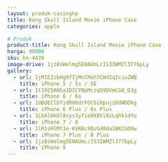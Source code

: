```yaml
---
layout: produk-casinghp
title: Kong Skull Island Movie iPhone Case
categories: apple

# Produk
product-title: Kong Skull Island Movie iPhone Case
harga: 90000
sku: hn-4439
image-drive: 1jz8sWelmg5ENAUmLcIS3IWMZl377bpLy
gallery:
  - url: 1jMIEZzbHg9fIjMnCMxh7CWd2qIciuZWB
    title: iPhone 5 / 5s / SE
  - url: 1t1925ANSa1DICYNpMczqQ9DVmCG8_D3g
    title: iPhone 6 / 6s
  - url: 1UBdEClDYidR06drFGC6i8pujiDdWDDkg
    title: iPhone 6 Plus / 6s Plus
  - url: 1LbAlHkOl8sys3yfie0X0Vi8zLqhk1dYu
    title: iPhone 7 / 8
  - url: 1lR1sHlMtIe-KVKBc9QvG40da1BKCGOXw
    title: iPhone 7 Plus / 8 Plus
  - url: 1jz8sWelmg5ENAUmLcIS3IWMZl377bpLy
    title: iPhone X
---
```

